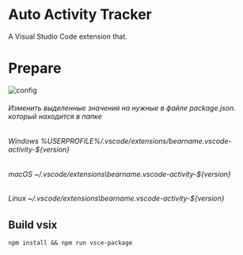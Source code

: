 # Auto Activity Tracker

A Visual Studio Code extension that.

# Prepare
![config](/doc/config.jpg)

###### Изменить выделенные значения на нужные в файле package.json. который находится в папке
###### Windows %USERPROFILE%/.vscode/extensions/bearname.vscode-activity-${version}
###### macOS ~/.vscode/extensions\bearname.vscode-activity-${version}
###### Linux ~/.vscode/extensions\bearname.vscode-activity-${version}

## Build vsix
`npm install && npm run vsce-package`

